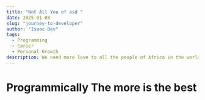 ```yaml
---
title: "Not All You of asd "
date: 2025-01-08
slug: "journey-to-developer"
author: "Isaac Dev"
tags:
  - Programming
  - Career
  - Personal Growth
description: We need more love to all the people of Africa in the world. ~ Chronixx
---
```


# Programmically The more is the best
